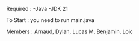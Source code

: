 Required :
-Java
-JDK 21

To Start : you need to run main.java

Members : Arnaud, Dylan, Lucas M, Benjamin, Loic